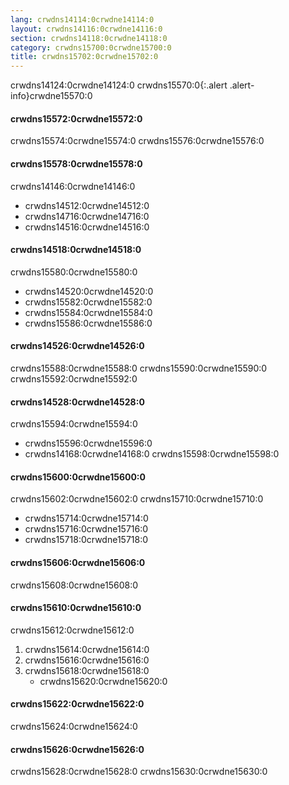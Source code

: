 ```yaml
---
lang: crwdns14114:0crwdne14114:0
layout: crwdns14116:0crwdne14116:0
section: crwdns14118:0crwdne14118:0
category: crwdns15700:0crwdne15700:0
title: crwdns15702:0crwdne15702:0
---
```


crwdns14124:0crwdne14124:0
crwdns15570:0{:.alert .alert-info}crwdne15570:0

#### crwdns15572:0crwdne15572:0
crwdns15574:0crwdne15574:0 crwdns15576:0crwdne15576:0

#### crwdns15578:0crwdne15578:0
crwdns14146:0crwdne14146:0
- crwdns14512:0crwdne14512:0
- crwdns14716:0crwdne14716:0
- crwdns14516:0crwdne14516:0

#### crwdns14518:0crwdne14518:0
crwdns15580:0crwdne15580:0
- crwdns14520:0crwdne14520:0
- crwdns15582:0crwdne15582:0
- crwdns15584:0crwdne15584:0
- crwdns15586:0crwdne15586:0

#### crwdns14526:0crwdne14526:0
crwdns15588:0crwdne15588:0 crwdns15590:0crwdne15590:0 crwdns15592:0crwdne15592:0

#### crwdns14528:0crwdne14528:0
crwdns15594:0crwdne15594:0

- crwdns15596:0crwdne15596:0
- crwdns14168:0crwdne14168:0 crwdns15598:0crwdne15598:0

#### crwdns15600:0crwdne15600:0
crwdns15602:0crwdne15602:0 crwdns15710:0crwdne15710:0
- crwdns15714:0crwdne15714:0
- crwdns15716:0crwdne15716:0
- crwdns15718:0crwdne15718:0

#### crwdns15606:0crwdne15606:0
crwdns15608:0crwdne15608:0

#### crwdns15610:0crwdne15610:0
crwdns15612:0crwdne15612:0
1. crwdns15614:0crwdne15614:0
1. crwdns15616:0crwdne15616:0
1. crwdns15618:0crwdne15618:0
   - crwdns15620:0crwdne15620:0

#### crwdns15622:0crwdne15622:0
crwdns15624:0crwdne15624:0

#### crwdns15626:0crwdne15626:0
crwdns15628:0crwdne15628:0 crwdns15630:0crwdne15630:0
